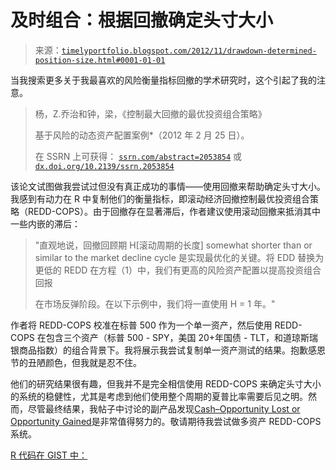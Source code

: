 <!--yml

类别：未分类

日期：2024-05-18 15:02:45

-->

# 及时组合：根据回撤确定头寸大小

> 来源：[`timelyportfolio.blogspot.com/2012/11/drawdown-determined-position-size.html#0001-01-01`](http://timelyportfolio.blogspot.com/2012/11/drawdown-determined-position-size.html#0001-01-01)

当我搜索更多关于我最喜欢的风险衡量指标回撤的学术研究时，这个引起了我的注意。

> 杨，Z.乔治和钟，梁，《控制最大回撤的最优投资组合策略》
> 
> 基于风险的动态资产配置案例*（2012 年 2 月 25 日）。
> 
> 在 SSRN 上可获得： [`ssrn.com/abstract=2053854`](http://ssrn.com/abstract=2053854) 或 [`dx.doi.org/10.2139/ssrn.2053854`](http://dx.doi.org/10.2139/ssrn.2053854)

该论文试图做我尝试过但没有真正成功的事情——使用回撤来帮助确定头寸大小。我感到有动力在 R 中复制他们的衡量指标，即滚动经济回撤控制最优投资组合策略（REDD-COPS）。由于回撤存在显著滞后，作者建议使用滚动回撤来抵消其中一些内嵌的滞后：

> "直观地说，回撤回顾期 H[滚动周期的长度] somewhat shorter than or similar to the market decline cycle 是实现最优化的关键。将 EDD 替换为更低的 REDD 在方程（1）中，我们有更高的风险资产配置以提高投资组合回报
> 
> 在市场反弹阶段。在以下示例中，我们将一直使用 H = 1 年。"

作者将 REDD-COPS 校准在标普 500 作为一个单一资产，然后使用 REDD-COPS 在包含三个资产（标普 500 - SPY，美国 20+年国债 - TLT，和道琼斯瑞银商品指数）的组合背景下。我将展示我尝试复制单一资产测试的结果。抱歉感恩节的丑陋颜色，但我就是忍不住。

他们的研究结果很有趣，但我并不是完全相信使用 REDD-COPS 来确定头寸大小的系统的稳健性，尤其是考虑到他们使用整个周期的夏普比率需要后见之明。然而，尽管最终结果，我帖子中讨论的副产品发现[Cash–Opportunity Lost or Opportunity Gained](http://timelyportfolio.blogspot.com/2012/11/cashopportunity-lost-or-opportunity.html)是非常值得努力的。敬请期待我尝试做多资产 REDD-COPS 系统。

[R 代码在 GIST 中：](https://gist.github.com/4115759)

